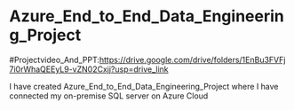 # Azure_End_to_End_Data_Engineering_Project
#Projectvideo_And_PPT:https://drive.google.com/drive/folders/1EnBu3FVFj7i0rWhaQEEyL9-vZN02Cxjj?usp=drive_link

I have created Azure_End_to_End_Data_Engineering_Project where I have connected my on-premise SQL server on Azure Cloud  

